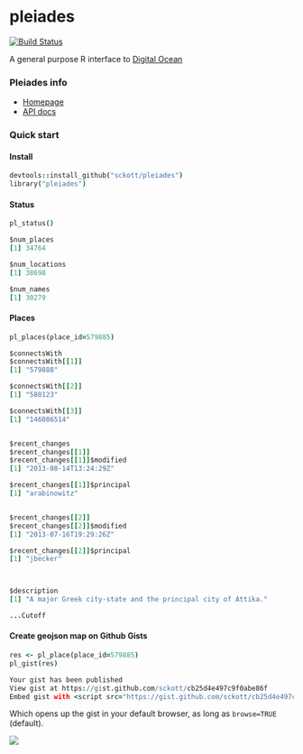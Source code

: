 pleiades
=======

[![Build Status](https://api.travis-ci.org/sckott/pleiades.png)](https://travis-ci.org/sckott/pleiades)

A general purpose R interface to [Digital Ocean](https://www.digitalocean.com/)

### Pleiades info

+ [Homepage](http://pleiades.stoa.org/home)
+ [API docs](http://api.pleiades.stoa.org/)


### Quick start

#### Install

```coffee
devtools::install_github("sckott/pleiades")
library("pleiades")
```

#### Status

```coffee
pl_status()
```

```coffee
$num_places
[1] 34764

$num_locations
[1] 38698

$num_names
[1] 30279
```

#### Places

```coffee
pl_places(place_id=579885)
```

```coffee
$connectsWith
$connectsWith[[1]]
[1] "579888"

$connectsWith[[2]]
[1] "580123"

$connectsWith[[3]]
[1] "146086514"


$recent_changes
$recent_changes[[1]]
$recent_changes[[1]]$modified
[1] "2013-08-14T13:24:29Z"

$recent_changes[[1]]$principal
[1] "arabinowitz"


$recent_changes[[2]]
$recent_changes[[2]]$modified
[1] "2013-07-16T19:29:26Z"

$recent_changes[[2]]$principal
[1] "jbecker"



$description
[1] "A major Greek city-state and the principal city of Attika."

...Cutoff
```

#### Create geojson map on Github Gists

```coffee
res <- pl_place(place_id=579885)
pl_gist(res)
```

```coffee
Your gist has been published
View gist at https://gist.github.com/sckott/cb25d4e497c9f0abe86f
Embed gist with <script src="https://gist.github.com/sckott/cb25d4e497c9f0abe86f.js"></script>
```

Which opens up the gist in your default browser, as long as `browse=TRUE` (default).

![](http://f.cl.ly/items/251s021t0c020u0K3942/Screen%20Shot%202014-07-31%20at%2010.34.02%20AM.png)
